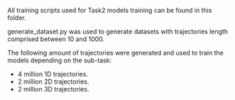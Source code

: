 All training scripts used for Task2 models training can be found in this folder.

generate_dataset.py was used to generate datasets with trajectories length comprised between 10 and 1000.

The following amount of trajectories were generated and used to train the models depending on the sub-task:

  - 4 million 1D trajectories.
  - 2 million 2D trajectories.
  - 2 million 3D trajectories.
    
